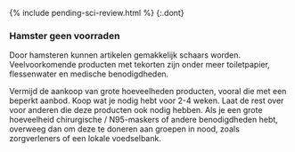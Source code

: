 
{% include pending-sci-review.html %}
{:.dont} 
 
 ### Hamster geen voorraden

Door hamsteren kunnen artikelen gemakkelijk schaars worden. Veelvoorkomende producten met tekorten zijn onder meer toiletpapier, flessenwater en medische benodigdheden. 

Vermijd de aankoop van grote hoeveelheden producten, vooral die met een beperkt aanbod. Koop wat je nodig hebt voor 2-4 weken. Laat de rest over voor anderen die deze producten ook nodig hebben. Als je een grote hoeveelheid chirurgische / N95-maskers of andere benodigdheden hebt, overweeg dan om deze te doneren aan groepen in nood, zoals zorgverleners of een lokale voedselbank. 

